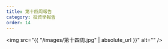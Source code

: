 ```yaml
---
title: 第十四周報告
category: 投資學報告
order: 14
---
```


<span class="image fit"><img src="{{ "/images/第十四周.jpg" | absolute_url }}" alt="" /></span>
